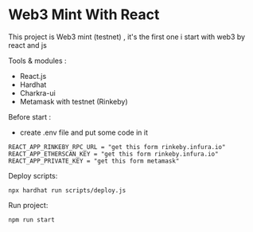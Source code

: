 # Web3 Mint With React

This project is Web3 mint (testnet) , it's the first one i start with web3 by react and js 

Tools & modules :
- React.js
- Hardhat
- Charkra-ui
- Metamask with testnet (Rinkeby)

Before start :
- create .env file and put some code in it
```shell
REACT_APP_RINKEBY_RPC_URL = "get this form rinkeby.infura.io"
REACT_APP_ETHERSCAN_KEY = "get this form rinkeby.infura.io"
REACT_APP_PRIVATE_KEY = "get this form metamask"
```
Deploy scripts:
```shell
npx hardhat run scripts/deploy.js
```
Run project:
```shell
npm run start
```
